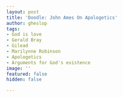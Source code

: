 ```yaml
---
layout: post
title: 'Doodle: John Ames On Apologetics'
author: gheslop
tags:
- God is love
- Gerald Bray
- Gilead
- Marilynne Robinson
- Apologetics
- Arguments for God's existence
image: ''
featured: false
hidden: false

---
```

